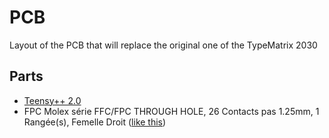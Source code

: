 # PCB

Layout of the PCB that will replace the original one of the TypeMatrix 2030

## Parts

- [Teensy++ 2.0](https://www.pjrc.com/store/teensypp_pins.html)
- FPC Molex série FFC/FPC THROUGH HOLE, 26 Contacts pas 1.25mm, 1 Rangée(s), Femelle Droit ([like this](https://fr.rs-online.com/web/p/fpc-connectors/0372475/))